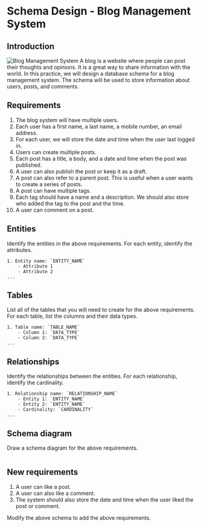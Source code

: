 # Schema Design - Blog Management System

## Introduction

![Blog Management System](https://contenthub-static.grammarly.com/blog/wp-content/uploads/2017/11/how-to-write-a-blog-post.jpeg)
A blog is a website where people can post their thoughts and opinions. It is a great way to share information with the world. In this practice, we will design a database schema for a blog management system. The schema will be used to store information about users, posts, and comments.

## Requirements

1. The blog system will have multiple users.
2. Each user has a first name, a last name, a mobile number, an email address. 
3. For each user, we will store the date and time when the user last logged in.
4. Users can create multiple posts.
5. Each post has a title, a body, and a date and time when the post was published.
6. A user can also publish the post or keep it as a draft.
7. A post can also refer to a parent post. This is useful when a user wants to create a series of posts.
8. A post can have multiple tags.
9. Each tag should have a name and a description. We should also store who added the tag to the post and the time.
10. A user can comment on a post. 

## Entities

Identify the entities in the above requirements. For each entity, identify the attributes.

```
1. Entity name: `ENTITY_NAME`
    - Attribute 1
    - Attribute 2
...
```

## Tables

List all of the tables that you will need to create for the above requirements. For each table, list the columns and their data types.

```
1. Table name: `TABLE_NAME`
    - Column 1: `DATA_TYPE`
    - Column 2: `DATA_TYPE`
...
```

## Relationships

Identify the relationships between the entities. For each relationship, identify the cardinality.

```
1. Relationship name: `RELATIONSHIP_NAME`
    - Entity 1: `ENTITY_NAME`
    - Entity 2: `ENTITY_NAME`
    - Cardinality: `CARDINALITY`
...
```

## Schema diagram

Draw a schema diagram for the above requirements.

```
```

## New requirements

1. A user can like a post.
2. A user can also like a comment.
3. The system should also store the date and time when the user liked the post or comment.

Modify the above schema to add the above requirements.

```
```